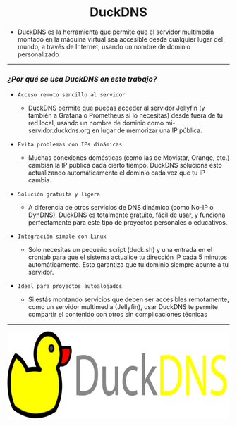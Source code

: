 <h1 align="center">DuckDNS</h1>

- DuckDNS es la herramienta que permite que el servidor multimedia montado en la máquina virtual sea accesible desde cualquier lugar del mundo, a través de Internet, usando un nombre de dominio personalizado

---

### *¿Por qué se usa DuckDNS en este trabajo?*

- `Acceso remoto sencillo al servidor`
    - DuckDNS permite que puedas acceder al servidor Jellyfin (y también a Grafana o Prometheus si lo necesitas) desde fuera de tu red local, usando un nombre de dominio como mi-servidor.duckdns.org en lugar de memorizar una IP pública.

- `Evita problemas con IPs dinámicas`
    - Muchas conexiones domésticas (como las de Movistar, Orange, etc.) cambian la IP pública cada cierto tiempo. DuckDNS soluciona esto actualizando automáticamente el dominio cada vez que tu IP cambia.

- `Solución gratuita y ligera`
    - A diferencia de otros servicios de DNS dinámico (como No-IP o DynDNS), DuckDNS es totalmente gratuito, fácil de usar, y funciona perfectamente para este tipo de proyectos personales o educativos.

- `Integración simple con Linux`
    - Solo necesitas un pequeño script (duck.sh) y una entrada en el crontab para que el sistema actualice tu dirección IP cada 5 minutos automáticamente. Esto garantiza que tu dominio siempre apunte a tu servidor.

- `Ideal para proyectos autoalojados`
    - Si estás montando servicios que deben ser accesibles remotamente, como un servidor multimedia (Jellyfin), usar DuckDNS te permite compartir el contenido con otros sin complicaciones técnicas

---
 
<p align="center">
  <img src="/MainFolder/img/ddns.png" alt="DuckDNS" width="750" height="200">
</p>

